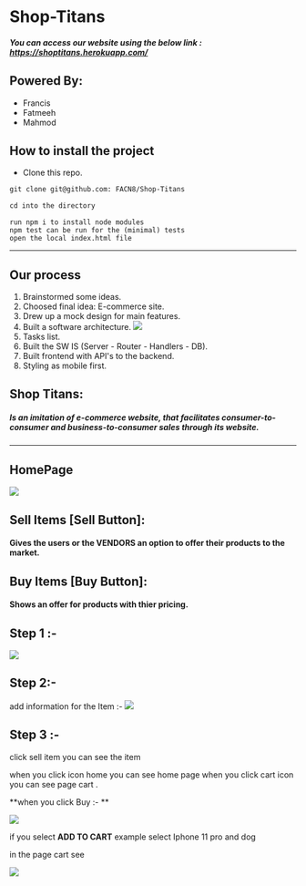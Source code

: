 # Shop-Titans

##### You can access our website using the below link : https://shoptitans.herokuapp.com/

## Powered By:
* Francis
* Fatmeeh
* Mahmod

## How to install the project

* Clone this repo.

``` markdown
git clone git@github.com: FACN8/Shop-Titans
```

``` markdown
cd into the directory
```
``` 
run npm i to install node modules
npm test can be run for the (minimal) tests
open the local index.html file
```
---

## Our process

1. Brainstormed some ideas.
2. Choosed final idea: E-commerce site. 
3. Drew up a mock design for main features.
4. Built a software architecture.
 ![](https://i.imgur.com/Ecrmaxu.jpg)
5. Tasks list.
6. Built the SW IS (Server - Router - Handlers - DB).
7. Built frontend with API's to the backend.
8. Styling as mobile first.

## Shop Titans:
##### Is an imitation of e-commerce website, that facilitates consumer-to-consumer and business-to-consumer sales through its website.

---
 
 ## HomePage
 
![](https://i.imgur.com/mET7rqs.png)

## Sell Items [Sell Button]:
#### Gives the users or  the VENDORS an option to offer their products to the market.

## Buy Items [Buy Button]:
#### Shows an offer for products with thier pricing.

## Step 1 :- 
![](https://i.imgur.com/Qpftx5c.png)
 
 ## Step 2:- 
 add information for the Item :-
![](https://i.imgur.com/g00DmgE.png)

## Step 3 :- 
click sell item you can see the item 


when you click icon home you can see home page 
when you click cart icon you can see page cart .


**when you click Buy :- **

![](https://i.imgur.com/ax56gM1.png)

if you select **ADD TO CART** 
example select Iphone 11 pro and dog

in the page cart see 

![](https://i.imgur.com/GAeZQGz.png)
